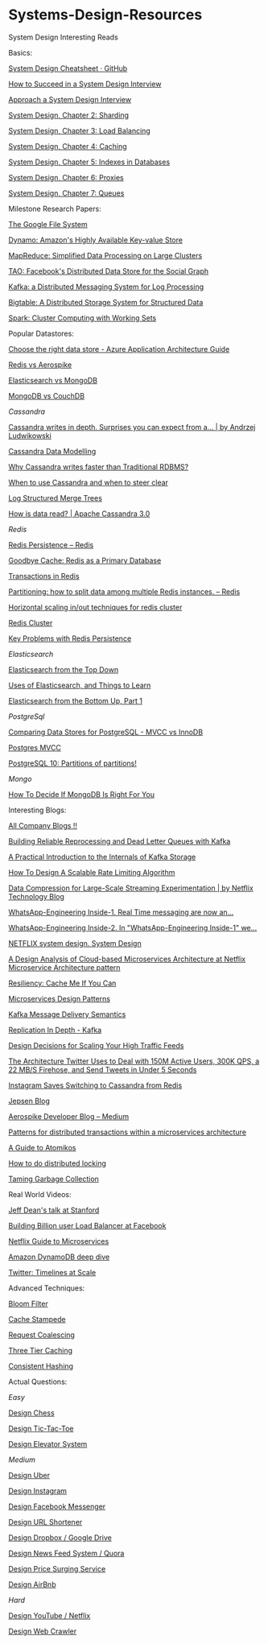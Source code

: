 # Systems-Design-Resources
System Design Interesting Reads

Basics:

[System Design Cheatsheet · GitHub](https://gist.github.com/vasanthk/485d1c25737e8e72759f)

[How to Succeed in a System Design Interview](https://blog.pramp.com/how-to-succeed-in-a-system-design-interview-27b35de0df26)

[Approach a System Design Interview](https://medium.com/system-designing-interviews/approach-a-system-design-interview-f3594e243730)

[System Design, Chapter 2: Sharding](https://medium.com/system-designing-interviews/system-design-chapter-2-sharding-484960c18f6)

[System Design, Chapter 3: Load Balancing](https://medium.com/system-designing-interviews/system-design-chapter-3-load-balancing-e1c89148e37)

[System Design, Chapter 4: Caching](https://medium.com/system-designing-interviews/system-design-chapter-4-caching-b59a4cf83f10)

[System Design, Chapter 5: Indexes in Databases](https://medium.com/@nishantnitb/system-design-chapter-5-indexes-in-databases-beb90295dbcf)

[System Design, Chapter 6: Proxies](https://medium.com/system-designing-interviews/system-design-chapter-6-proxies-f77be8858023)

[System Design, Chapter 7: Queues](https://medium.com/system-designing-interviews/system-design-chapter-7-queues-5f3f9bed81)

Milestone Research Papers:

[The Google File System](https://static.googleusercontent.com/media/research.google.com/en//archive/gfs-sosp2003.pdf)

[Dynamo: Amazon&#39;s Highly Available Key-value Store](https://www.allthingsdistributed.com/files/amazon-dynamo-sosp2007.pdf)

[MapReduce: Simplified Data Processing on Large Clusters](https://static.googleusercontent.com/media/research.google.com/en//archive/mapreduce-osdi04.pdf)

[TAO: Facebook&#39;s Distributed Data Store for the Social Graph](https://www.usenix.org/system/files/conference/atc13/atc13-bronson.pdf)

[Kafka: a Distributed Messaging System for Log Processing](http://notes.stephenholiday.com/Kafka.pdf)

[Bigtable: A Distributed Storage System for Structured Data](https://static.googleusercontent.com/media/research.google.com/en//archive/bigtable-osdi06.pdf)

[Spark: Cluster Computing with Working Sets](https://www.usenix.org/legacy/event/hotcloud10/tech/full_papers/Zaharia.pdf)

Popular Datastores:

[Choose the right data store - Azure Application Architecture Guide](https://docs.microsoft.com/en-us/azure/architecture/guide/technology-choices/data-store-overview)

[Redis vs Aerospike](https://lynnlangit.com/2015/01/28/lessons-learned-benchmarking-nosql-on-the-aws-cloud-aerospikedb-and-redis/)

[Elasticsearch vs MongoDB](https://medium.com/@ranjeetvimal/elasticsearch-vs-mongodb-631f410cd317#:~:text=MongoDB%20is%20a%20general%20purpose,search%20engine%20backed%20by%20Lucene.&amp;text=In%20practice%2C%20ElasticSearch%20is%20often,queries%2C%20based%20on%20data%20content.)

[MongoDB vs CouchDB](https://blog.scottlogic.com/2014/08/04/mongodb-vs-couchdb.html#:~:text=Both%20scale%20across%20multiple%20nodes,defined%20as%20a%20replica%20set.&amp;text=CouchDB%20uses%20a%20replication%20model%20called%20Eventual%20Consistency.)

_Cassandra_

[Cassandra writes in depth. Surprises you can expect from a… | by Andrzej Ludwikowski](https://blog.softwaremill.com/cassandra-writes-in-depth-6ea8d7581eb)

[Cassandra Data Modelling](https://cassandra.apache.org/doc/latest/data_modeling/data_modeling_logical.html)

[Why Cassandra writes faster than Traditional RDBMS?](https://www.linkedin.com/pulse/why-cassandra-writes-faster-than-traditional-rdbms-vishal-kharjul/)

[When to use Cassandra and when to steer clear](https://towardsdatascience.com/when-to-use-cassandra-and-when-to-steer-clear-72b7f2cede76)

[Log Structured Merge Trees](http://www.benstopford.com/2015/02/14/log-structured-merge-trees/)

[How is data read? | Apache Cassandra 3.0](https://docs.datastax.com/en/cassandra-oss/3.0/cassandra/dml/dmlAboutReads.html)

_Redis_

[Redis Persistence – Redis](https://redis.io/topics/persistence)

[Goodbye Cache: Redis as a Primary Database](https://redislabs.com/blog/goodbye-cache-redis-as-a-primary-database/)

[Transactions in Redis](https://redis.io/topics/transactions)

[Partitioning: how to split data among multiple Redis instances. – Redis](https://redis.io/topics/partitioning)

[Horizontal scaling in/out techniques for redis cluster](https://medium.com/@iamvishalkhare/horizontal-scaling-in-out-techniques-for-redis-cluster-dcd75c696c86)

[Redis Cluster](https://redis.io/topics/cluster-tutorial)

[Key Problems with Redis Persistence](http://oldblog.antirez.com/post/a-few-key-problems-in-redis-persistence.html#:~:text=The%20problem%20is%20that%20we,memory%20at%20a%20given%20time.)

_Elasticsearch_

[Elasticsearch from the Top Down](https://www.elastic.co/blog/found-elasticsearch-top-down)

[Uses of Elasticsearch, and Things to Learn](https://www.elastic.co/blog/found-uses-of-elasticsearch)

[Elasticsearch from the Bottom Up, Part 1](https://www.elastic.co/blog/found-elasticsearch-from-the-bottom-up)

_PostgreSql_

[Comparing Data Stores for PostgreSQL - MVCC vs InnoDB](https://severalnines.com/database-blog/comparing-data-stores-postgresql-mvcc-vs-innodb)

[Postgres MVCC](https://malisper.me/postgres-mvcc/)

[PostgreSQL 10: Partitions of partitions!](https://joaodlf.com/postgresql-10-partitions-of-partitions.html)

_Mongo_

[How To Decide If MongoDB Is Right For You](https://medium.com/better-programming/mongodb-insights-20e36c8f2fcd)

Interesting Blogs:

[All Company Blogs !!](https://github.com/kilimchoi/engineering-blogs)

[Building Reliable Reprocessing and Dead Letter Queues with Kafka](https://eng.uber.com/reliable-reprocessing/)

[A Practical Introduction to the Internals of Kafka Storage](https://medium.com/@durgaswaroop/a-practical-introduction-to-kafka-storage-internals-d5b544f6925f)

[How To Design A Scalable Rate Limiting Algorithm](https://konghq.com/blog/how-to-design-a-scalable-rate-limiting-algorithm/)

[Data Compression for Large-Scale Streaming Experimentation | by Netflix Technology Blog](https://netflixtechblog.com/data-compression-for-large-scale-streaming-experimentation-c20bfab8b9ce)

[WhatsApp-Engineering Inside-1. Real Time messaging are now an…](https://medium.com/codingurukul/whatsapp-engineering-inside-1-1ef4845ff784)

[WhatsApp-Engineering Inside-2. In &quot;WhatsApp-Engineering Inside-1&quot; we…](https://medium.com/codingurukul/whatsapp-engineering-inside-2-bdd1ec354748)

[NETFLIX system design. System Design](https://medium.com/@narengowda/netflix-system-design-dbec30fede8d)

[A Design Analysis of Cloud-based Microservices Architecture at Netflix](https://medium.com/swlh/a-design-analysis-of-cloud-based-microservices-architecture-at-netflix-98836b2da45f)
[Microservice Architecture pattern](https://microservices.io/patterns/microservices.html)

[Resiliency: Cache Me If You Can](https://medium.com/@adhorn/patterns-for-resilient-architecture-part-4-85afa66d6341#:~:text=Request%20coalescing&amp;text=These%20situations%20often%20occur%20during,request%20to%20the%20downstream%20storage.)

[Microservices Design Patterns](https://vslive.com/Blogs/News-and-Tips/2018/02/Go-Fast-by-Going-Micro-Microservices-Design-Patterns-You-Should-Know.aspx#:~:text=Microservices%20design%20patterns%20are%20software,individual%20microservice%20independently%2C%20if%20desired.)

[Kafka Message Delivery Semantics](https://kafka.apache.org/documentation/#semantics)

[Replication In Depth - Kafka](https://aphyr.com/posts/293-jepsen-kafka)

[Design Decisions for Scaling Your High Traffic Feeds](http://highscalability.com/blog/2013/10/28/design-decisions-for-scaling-your-high-traffic-feeds.html)

[The Architecture Twitter Uses to Deal with 150M Active Users, 300K QPS, a 22 MB/S Firehose, and Send Tweets in Under 5 Seconds](http://highscalability.com/blog/2013/7/8/the-architecture-twitter-uses-to-deal-with-150m-active-users.html)

[Instagram Saves Switching to Cassandra from Redis](https://www.datastax.com/blog/2014/10/facebooks-instagram-making-switch-cassandra-redis-75-insta-savings)

[Jepsen Blog](https://aphyr.com/posts)

[Aerospike Developer Blog – Medium](https://medium.com/aerospike-developer-blog)

[Patterns for distributed transactions within a microservices architecture](https://developers.redhat.com/blog/2018/10/01/patterns-for-distributed-transactions-within-a-microservices-architecture/)

[A Guide to Atomikos](https://www.baeldung.com/java-atomikos)

[How to do distributed locking](https://martin.kleppmann.com/2016/02/08/how-to-do-distributed-locking.html)

[Taming Garbage Collection](https://product.hubspot.com/blog/g1gc-fundamentals-lessons-from-taming-garbage-collection#HumongousObjects)

Real World Videos:

[Jeff Dean&#39;s talk at Stanford](https://www.youtube.com/watch?v=modXC5IWTJI)

[Building Billion user Load Balancer at Facebook](https://www.youtube.com/watch?v=bxhYNfFeVF4)

[Netflix Guide to Microservices](https://www.youtube.com/watch?v=CZ3wIuvmHeM)

[Amazon DynamoDB deep dive](https://www.youtube.com/watch?v=HaEPXoXVf2k)

[Twitter: Timelines at Scale](https://www.infoq.com/presentations/Twitter-Timeline-Scalability/)

Advanced Techniques:

[Bloom Filter](https://medium.com/system-design-blog/bloom-filter-a-probabilistic-data-structure-12e4e5cf0638#:~:text=Bloom%20filter%20is%20a%20probabilistic,of%20applications%20in%20software%20engineering.&amp;text=It%20allows%20for%20membership%20lookups%20in%20constant%20space%20%26%20time.)

[Cache Stampede](https://medium.com/@vaibhav0109/cache-stampede-problem-5eba782a1a4f)

[Request Coalescing](https://wikitech.wikimedia.org/wiki/Varnish#:~:text=In%20case%20a%20request%20from,object%20from%20an%20origin%20server.&amp;text=Once%20the%20response%20is%20fetched,feature%20is%20called%20request%20coalescing.)

[Three Tier Caching](https://blogs.oracle.com/oswald/cache,-cache,-cache-part-2:-architectures)

[Consistent Hashing](https://medium.com/system-design-blog/consistent-hashing-b9134c8a9062)

Actual Questions:

_Easy_

[Design Chess](https://medium.com/system-designing-interviews/design-a-chess-game-dddd7ba11bc0)

[Design Tic-Tac-Toe](https://medium.com/system-designing-interviews/design-tic-tac-toe-game-1b912bba64cf)

[Design Elevator System](https://medium.com/system-designing-interviews/design-a-elevator-system-fc5832ca0b8b)

_Medium_

[Design Uber](https://medium.com/@narengowda/uber-system-design-8b2bc95e2cfe)

[Design Instagram](https://medium.com/@dingdingsherrywang/system-design-instagram-4658eeb0423a)

[Design Facebook Messenger](https://medium.com/@eileen.code4fun/design-facebook-messenger-438d76639985)

[Design URL Shortener](https://medium.com/@narengowda/url-shortener-system-design-3db520939a1c)

[Design Dropbox / Google Drive](https://medium.com/@narengowda/system-design-dropbox-or-google-drive-8fd5da0ce55b)

[Design News Feed System / Quora](https://medium.com/@bansal_ankur/design-a-news-feed-system-6bf42e9f03fb)

[Design Price Surging Service](https://medium.com/software-system-design/price-surge-during-online-hotel-booking-ff060c33b2b6)

[Design AirBnb](https://medium.com/@nrkapri/system-design-interview-question-design-airbnb-11ac00a1d9b0)

_Hard_

[Design YouTube / Netflix](https://medium.com/@eileen.code4fun/system-design-interview-mini-youtube-5cae5eedceae)

[Design Web Crawler](https://medium.com/@morefree7/design-a-distributed-web-crawler-f67a8ebb8336)
